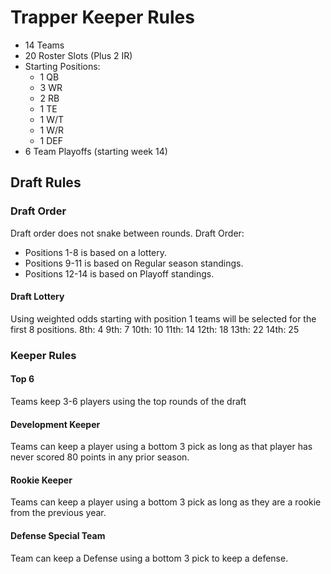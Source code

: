 # Trapper Keeper Rules
* 14 Teams
* 20 Roster Slots (Plus 2 IR)
* Starting Positions:
  * 1 QB 
  * 3 WR
  * 2 RB
  * 1 TE
  * 1 W/T
  * 1 W/R
  * 1 DEF
* 6 Team Playoffs (starting week 14)

## Draft Rules
### Draft Order
Draft order does not snake between rounds. 
Draft Order: 
* Positions 1-8 is based on a lottery.
* Positions 9-11 is based on Regular season standings.
* Positions 12-14 is based on Playoff standings. 

#### Draft Lottery
Using weighted odds starting with position 1 teams will be selected for the first 8 positions.
8th: 4
9th: 7
10th: 10
11th: 14
12th: 18
13th: 22
14th: 25

### Keeper Rules
#### Top 6
Teams keep 3-6 players using the top rounds of the draft

#### Development Keeper
Teams can keep a player using a bottom 3 pick as long as that player has never scored 80 points in any prior season.

#### Rookie Keeper
Teams can keep a player using a bottom 3 pick as long as they are a rookie from the previous year.

#### Defense Special Team
Team can keep a Defense using a bottom 3 pick to keep a defense. 

